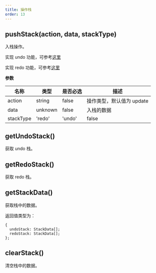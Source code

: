 ```yaml
---
title: 操作栈
order: 13
---
```


## pushStack(action, data, stackType)
入栈操作。

实现 undo 功能，可参考[这里](https://github.com/antvis/G6/blob/timebar-0826/src/plugins/toolBar/index.ts#L182)

实现 redo 功能，可参考[这里](https://github.com/antvis/G6/blob/timebar-0826/src/plugins/toolBar/index.ts#L234)

**参数**

| 名称   | 类型   | 是否必选 | 描述     |
| ------ | ------ | -------- | -------- |
| action | string | false     | 操作类型，默认值为 update |
| data | unknown | false     | 入栈的数据 |
| stackType | 'redo' | 'undo' | false     | 入栈类型，默认为 redo |

## getUndoStack()

获取 undo 栈。

## getRedoStack()

获取 redo 栈。

## getStackData()
获取栈中的数据。

返回值类型为：

```
{
  undoStack: StackData[];
  redoStack: StackData[];
};
```

## clearStack()
清空栈中的数据。